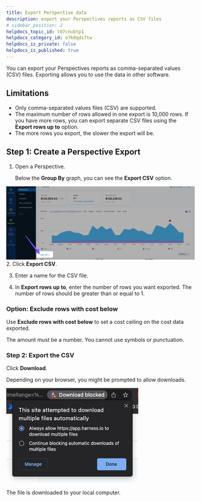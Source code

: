 ```yaml
---
title: Export Perspective data
description: export your Perspectives reports as CSV files
# sidebar_position: 2
helpdocs_topic_id: t07cnubtp1
helpdocs_category_id: e7k0qds7tw
helpdocs_is_private: false
helpdocs_is_published: true
---
```


You can export your Perspectives reports as comma-separated values (CSV) files. Exporting allows you to use the data in other software.

## Limitations

* Only comma-separated values files (CSV) are supported.
* The maximum number of rows allowed in one export is 10,000 rows. If you have more rows, you can export separate CSV files using the **Export rows up to** option.
* The more rows you export, the slower the export will be.

## Step 1: Create a Perspective Export

1. Open a Perspective.

    Below the **Group By** graph, you can see the **Export CSV** option.

  ![](./static/export-perspective-data-04.png)
2. Click **Export CSV**.

3. Enter a name for the CSV file.

4. In **Export rows up to**, enter the number of rows you want exported. The number of rows should be greater than or equal to 1.

### Option: Exclude rows with cost below

Use **Exclude rows with cost below** to set a cost ceiling on the cost data exported.

The amount must be a number. You cannot use symbols or punctuation.

### Step 2: Export the CSV

Click **Download**. 

Depending on your browser, you might be prompted to allow downloads.

 
![](./static/export-perspective-data-05.png)

The file is downloaded to your local computer.

